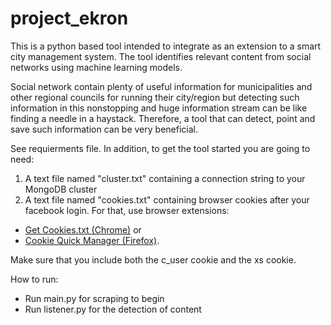 # project_ekron

This is a python based tool intended to integrate as an extension to a smart city management system. 
The tool identifies relevant content from social networks using machine learning models.

Social network contain plenty of useful information for municipalities and other regional councils for running their city/region but detecting such information in this nonstopping and huge information stream can be like finding a needle in a haystack. Therefore, a tool that can detect, point and save such information can be very beneficial.

See requierments file.
In addition, to get the tool started you are going to need:
1. A text file named "cluster.txt" containing a connection string to your MongoDB cluster
2. A text file named "cookies.txt" containing browser cookies after your facebook login. For that, use browser extensions:

* [Get Cookies.txt (Chrome)](https://chrome.google.com/webstore/detail/get-cookiestxt/bgaddhkoddajcdgocldbbfleckgcbcid?hl=en) 
or 
* [Cookie Quick Manager (Firefox)](https://addons.mozilla.org/en-US/firefox/addon/cookie-quick-manager/). 

Make sure that you include both the c_user cookie and the xs cookie.

How to run:
- Run main.py for scraping to begin
- Run listener.py for the detection of content





